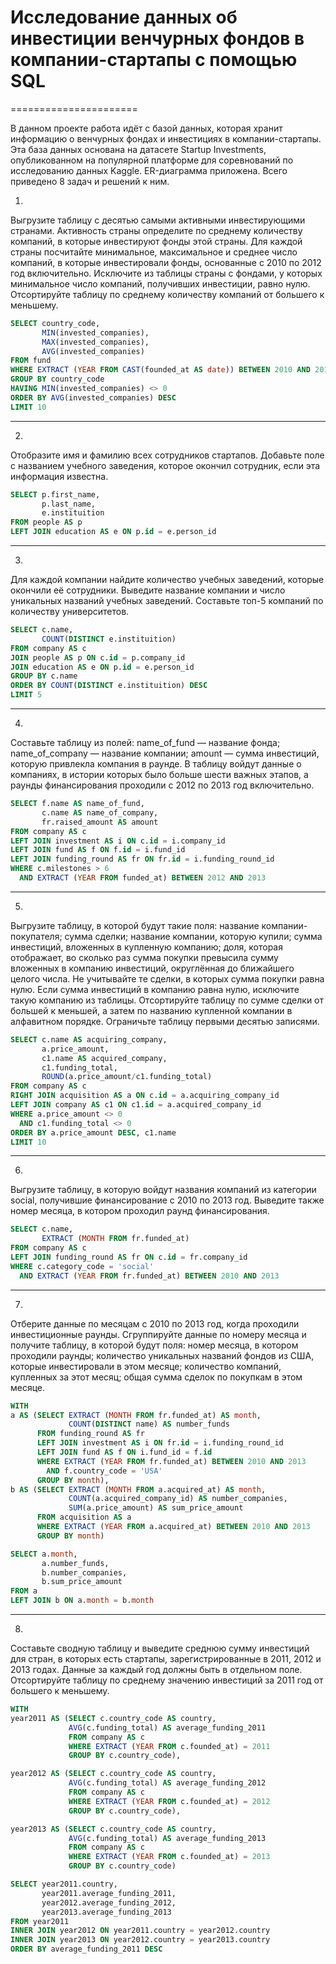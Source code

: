 ﻿# Исследование данных об инвестиции венчурных фондов в компании-стартапы с помощью SQL
======================

В данном проекте работа идёт с базой данных, которая хранит информацию о венчурных фондах и инвестициях в компании-стартапы. Эта база данных основана на датасете Startup Investments, опубликованном на популярной платформе для соревнований по исследованию данных Kaggle. ER-диаграмма приложена.
Всего приведено 8 задач и решений к ним.

1.
Выгрузите таблицу с десятью самыми активными инвестирующими странами. Активность страны определите по среднему количеству компаний, в которые инвестируют фонды этой страны.
Для каждой страны посчитайте минимальное, максимальное и среднее число компаний, в которые инвестировали фонды, основанные с 2010 по 2012 год включительно.
Исключите из таблицы страны с фондами, у которых минимальное число компаний, получивших инвестиции, равно нулю. Отсортируйте таблицу по среднему количеству компаний от большего к меньшему.

```sql
SELECT country_code,
       MIN(invested_companies),
       MAX(invested_companies),
       AVG(invested_companies)
FROM fund
WHERE EXTRACT (YEAR FROM CAST(founded_at AS date)) BETWEEN 2010 AND 2012
GROUP BY country_code
HAVING MIN(invested_companies) <> 0 
ORDER BY AVG(invested_companies) DESC
LIMIT 10
```

-------------------------------------------------------------------------


2. 
Отобразите имя и фамилию всех сотрудников стартапов. Добавьте поле с названием учебного заведения, которое окончил сотрудник, если эта информация известна.

```sql
SELECT p.first_name,
       p.last_name,
       e.instituition
FROM people AS p
LEFT JOIN education AS e ON p.id = e.person_id
```

-------------------------------------------------------------------------

3.
Для каждой компании найдите количество учебных заведений, которые окончили её сотрудники. Выведите название компании и число уникальных названий учебных заведений. Составьте топ-5 компаний по количеству университетов.

```sql
SELECT c.name,
       COUNT(DISTINCT e.instituition)
FROM company AS c
JOIN people AS p ON c.id = p.company_id
JOIN education AS e ON p.id = e.person_id
GROUP BY c.name
ORDER BY COUNT(DISTINCT e.instituition) DESC
LIMIT 5
```

-------------------------------------------------------------------------

4.
Составьте таблицу из полей:
name_of_fund — название фонда;
name_of_company — название компании;
amount — сумма инвестиций, которую привлекла компания в раунде.
В таблицу войдут данные о компаниях, в истории которых было больше шести важных этапов, а раунды финансирования проходили с 2012 по 2013 год включительно.

```sql
SELECT f.name AS name_of_fund,
       c.name AS name_of_company,
       fr.raised_amount AS amount
FROM company AS c
LEFT JOIN investment AS i ON c.id = i.company_id
LEFT JOIN fund AS f ON f.id = i.fund_id
LEFT JOIN funding_round AS fr ON fr.id = i.funding_round_id
WHERE c.milestones > 6
  AND EXTRACT (YEAR FROM funded_at) BETWEEN 2012 AND 2013
```

-------------------------------------------------------------------------

5.
Выгрузите таблицу, в которой будут такие поля:
название компании-покупателя;
сумма сделки;
название компании, которую купили;
сумма инвестиций, вложенных в купленную компанию;
доля, которая отображает, во сколько раз сумма покупки превысила сумму вложенных в компанию инвестиций, округлённая до ближайшего целого числа.
Не учитывайте те сделки, в которых сумма покупки равна нулю. Если сумма инвестиций в компанию равна нулю, исключите такую компанию из таблицы.
Отсортируйте таблицу по сумме сделки от большей к меньшей, а затем по названию купленной компании в алфавитном порядке. Ограничьте таблицу первыми десятью записями.

```sql
SELECT c.name AS acquiring_company,
       a.price_amount,
       c1.name AS acquired_company,
       c1.funding_total,
       ROUND(a.price_amount/c1.funding_total)
FROM company AS c
RIGHT JOIN acquisition AS a ON c.id = a.acquiring_company_id
LEFT JOIN company AS c1 ON c1.id = a.acquired_company_id      
WHERE a.price_amount <> 0
  AND c1.funding_total <> 0
ORDER BY a.price_amount DESC, c1.name
LIMIT 10
```

-------------------------------------------------------------------------

6.
Выгрузите таблицу, в которую войдут названия компаний из категории social, получившие финансирование с 2010 по 2013 год. Выведите также номер месяца, в котором проходил раунд финансирования.

```sql
SELECT c.name,
       EXTRACT (MONTH FROM fr.funded_at)
FROM company AS c
LEFT JOIN funding_round AS fr ON c.id = fr.company_id
WHERE c.category_code = 'social'
  AND EXTRACT (YEAR FROM fr.funded_at) BETWEEN 2010 AND 2013  
```

-------------------------------------------------------------------------

7.
Отберите данные по месяцам с 2010 по 2013 год, когда проходили инвестиционные раунды. Сгруппируйте данные по номеру месяца и получите таблицу, в которой будут поля:
номер месяца, в котором проходили раунды;
количество уникальных названий фондов из США, которые инвестировали в этом месяце;
количество компаний, купленных за этот месяц;
общая сумма сделок по покупкам в этом месяце.

```sql
WITH 
a AS (SELECT EXTRACT (MONTH FROM fr.funded_at) AS month,
             COUNT(DISTINCT name) AS number_funds
      FROM funding_round AS fr
      LEFT JOIN investment AS i ON fr.id = i.funding_round_id
      LEFT JOIN fund AS f ON i.fund_id = f.id
      WHERE EXTRACT (YEAR FROM fr.funded_at) BETWEEN 2010 AND 2013
        AND f.country_code = 'USA'
      GROUP BY month),
b AS (SELECT EXTRACT (MONTH FROM a.acquired_at) AS month,
             COUNT(a.acquired_company_id) AS number_companies,
             SUM(a.price_amount) AS sum_price_amount
      FROM acquisition AS a
      WHERE EXTRACT (YEAR FROM a.acquired_at) BETWEEN 2010 AND 2013
      GROUP BY month)

SELECT a.month,
       a.number_funds,
       b.number_companies,
       b.sum_price_amount
FROM a
LEFT JOIN b ON a.month = b.month
```

-------------------------------------------------------------------------

8.
Составьте сводную таблицу и выведите среднюю сумму инвестиций для стран, в которых есть стартапы, зарегистрированные в 2011, 2012 и 2013 годах. Данные за каждый год должны быть в отдельном поле. Отсортируйте таблицу по среднему значению инвестиций за 2011 год от большего к меньшему.


```sql
WITH
year2011 AS (SELECT c.country_code AS country,
             AVG(c.funding_total) AS average_funding_2011
             FROM company AS c
             WHERE EXTRACT (YEAR FROM c.founded_at) = 2011
             GROUP BY c.country_code),

year2012 AS (SELECT c.country_code AS country,
             AVG(c.funding_total) AS average_funding_2012
             FROM company AS c
             WHERE EXTRACT (YEAR FROM c.founded_at) = 2012
             GROUP BY c.country_code),

year2013 AS (SELECT c.country_code AS country,
             AVG(c.funding_total) AS average_funding_2013
             FROM company AS c
             WHERE EXTRACT (YEAR FROM c.founded_at) = 2013
             GROUP BY c.country_code)

SELECT year2011.country,
       year2011.average_funding_2011,
       year2012.average_funding_2012,
       year2013.average_funding_2013
FROM year2011
INNER JOIN year2012 ON year2011.country = year2012.country
INNER JOIN year2013 ON year2012.country = year2013.country
ORDER BY average_funding_2011 DESC
```
